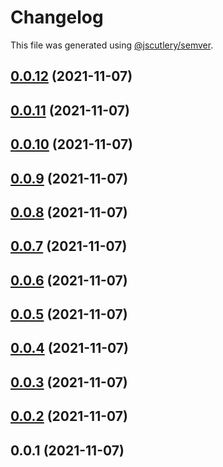 # Changelog

This file was generated using [@jscutlery/semver](https://github.com/jscutlery/semver).

## [0.0.12](https://github.com/onedaycat/jaco/compare/db-0.0.11...db-0.0.12) (2021-11-07)



## [0.0.11](https://github.com/onedaycat/jaco/compare/db-0.0.10...db-0.0.11) (2021-11-07)



## [0.0.10](https://github.com/onedaycat/jaco/compare/db-0.0.9...db-0.0.10) (2021-11-07)



## [0.0.9](https://github.com/onedaycat/jaco/compare/db-0.0.8...db-0.0.9) (2021-11-07)



## [0.0.8](https://github.com/onedaycat/jaco/compare/db-0.0.7...db-0.0.8) (2021-11-07)



## [0.0.7](https://github.com/onedaycat/jaco/compare/db-0.0.6...db-0.0.7) (2021-11-07)



## [0.0.6](https://github.com/onedaycat/jaco/compare/db-0.0.5...db-0.0.6) (2021-11-07)



## [0.0.5](https://github.com/onedaycat/jaco/compare/db-0.0.4...db-0.0.5) (2021-11-07)



## [0.0.4](https://github.com/onedaycat/jaco/compare/db-0.0.3...db-0.0.4) (2021-11-07)



## [0.0.3](https://github.com/onedaycat/jaco/compare/db-0.0.2...db-0.0.3) (2021-11-07)



## [0.0.2](https://github.com/onedaycat/jaco/compare/db-0.0.1...db-0.0.2) (2021-11-07)



## 0.0.1 (2021-11-07)
